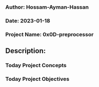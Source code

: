 ### Author: Hossam-Ayman-Hassan
### Date: 2023-01-18
### Project Name: 0x0D-preprocessor
## Description: 

### Today Project Concepts

### Today Project Objectives

